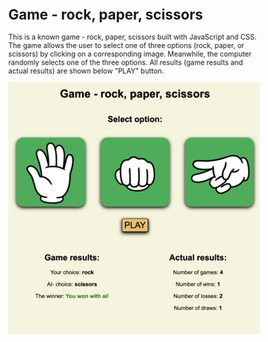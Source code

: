 # Game - rock, paper, scissors

This is a known game - rock, paper, scissors built with JavaScript and CSS. The game allows the user to select one of three options (rock, paper, or scissors) by clicking on a corresponding image. Meanwhile, the computer randomly selects one of the three options. All results (game results and actual results) are shown below "PLAY" button.


![image of the game](gamescreen.png)
